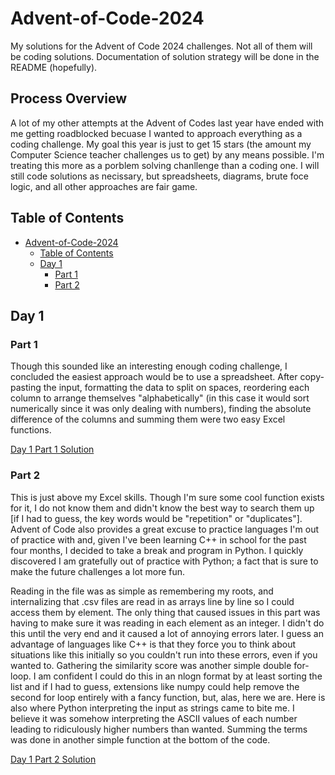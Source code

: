 # Advent-of-Code-2024
My solutions for the Advent of Code 2024 challenges. Not all of them will be coding solutions. Documentation of solution strategy will be done in the README (hopefully).

## Process Overview
A lot of my other attempts at the Advent of Codes last year have ended with me getting roadblocked becuase I wanted to approach everything as a coding challenge. My goal this year is just to get 15 stars (the amount my Computer Science teacher challenges us to get) by any means possible. I'm treating this more as a porblem solving chanllenge than a coding one. I will still code solutions as necissary, but spreadsheets, diagrams, brute foce logic, and all other approaches are fair game.

## Table of Contents
- [Advent-of-Code-2024](#advent-of-code-2024)
  - [Table of Contents](#table-of-contents)
  - [Day 1](#day-1)
    - [Part 1](#part-1)
    - [Part 2](#part-2)

## Day 1
### Part 1
Though this sounded like an interesting enough coding challenge, I concluded the easiest approach would be to use a spreadsheet. After copy-pasting the input, formatting the data to split on spaces, reordering each column to arrange themselves "alphabetically" (in this case it would sort numerically since it was only dealing with numbers), finding the absolute difference of the columns and summing them were two easy Excel functions.

[Day 1 Part 1 Solution](https://github.com/Daniel-Nkunga/Advent-of-Code-2024/blob/main/Day%201/AoC2024%20D1P1.csv)

### Part 2
This is just above my Excel skills. Though I'm sure some cool function exists for it, I do not know them and didn't know the best way to search them up [if I had to guess, the key words would be "repetition" or "duplicates"]. Advent of Code also provides a great excuse to practice languages I'm out of practice with and, given I've been learning C++ in school for the past four months, I decided to take a break and program in Python. I quickly discovered I am gratefully out of practice with Python; a fact that is sure to make the future challenges a lot more fun.

Reading in the file was as simple as remembering my roots, and internalizing that .csv files are read in as arrays line by line so I could access them by element. The only thing that caused issues in this part was having to make sure it was reading in each element as an integer. I didn't do this until the very end and it caused a lot of annoying errors later. I guess an advantage of languages like C++ is that they force you to think about situations like this initially so you couldn't run into these errors, even if you wanted to. 
Gathering the similarity score was another simple double for-loop. I am confident I could do this in an nlogn format by at least sorting the list and if I had to guess, extensions like numpy could help remove the second for loop entirely with a fancy function, but, alas, here we are. Here is also where Python interpreting the input as strings came to bite me. I believe it was somehow interpreting the ASCII values of each number leading to ridiculously higher numbers than wanted. 
Summing the terms was done in another simple function at the bottom of the code.

[Day 1 Part 2 Solution](https://github.com/Daniel-Nkunga/Advent-of-Code-2024/blob/main/Day%201/AoCD1P2.py)
